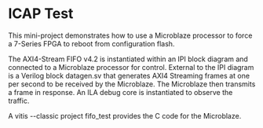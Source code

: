 # ICAP Test
This mini-project demonstrates how to use a Microblaze processor to force a 7-Series FPGA to reboot from configuration flash.

The AXI4-Stream FIFO v4.2 is instantiated within an IPI block diagram and connected to a Microblaze processor for control. External to the IPI diagram is a Verilog block datagen.sv that generates AXI4 Streaming frames at one per second to be received by the Microblaze. The Microblaze then transmits a frame in response. An ILA debug core is instantiated to observe the traffic.

A vitis --classic project fifo_test provides the C code for the Microblaze.


